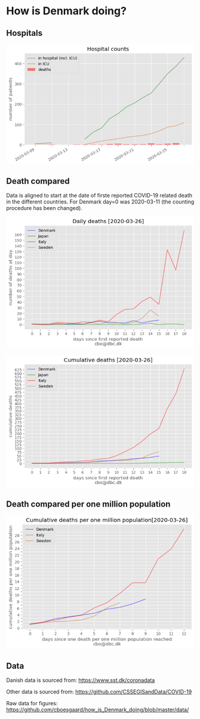# How is Denmark doing?

## Hospitals

![Hospital counts](figures/how_is_Denmark_doing_hospital.png)

## Death compared

Data is aligned to start at the date of firste reported COVID-19 related death in the different countries. For Denmark day=0 was 2020-03-11 (the counting procedure has been changed).

![Daily death counts](figures/how_is_Denmark_doing_daily.png)

![Cumulative death counts](figures/how_is_Denmark_doing_cumulative.png)

## Death compared per one million population

![Cumulative death counts](figures/how_is_Denmark_doing_cumulative_pop.png)

## Data

Danish data is sourced from: https://www.sst.dk/coronadata

Other data is sourced from: https://github.com/CSSEGISandData/COVID-19

Raw data for figures: https://github.com/cboesgaard/how_is_Denmark_doing/blob/master/data/





